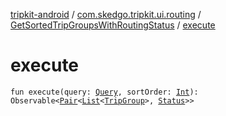 [tripkit-android](../../index.md) / [com.skedgo.tripkit.ui.routing](../index.md) / [GetSortedTripGroupsWithRoutingStatus](index.md) / [execute](./execute.md)

# execute

`fun execute(query: `[`Query`](../../com.skedgo.android.common.model/-query/index.md)`, sortOrder: `[`Int`](https://kotlinlang.org/api/latest/jvm/stdlib/kotlin/-int/index.html)`): Observable<`[`Pair`](https://kotlinlang.org/api/latest/jvm/stdlib/kotlin/-pair/index.html)`<`[`List`](https://kotlinlang.org/api/latest/jvm/stdlib/kotlin.collections/-list/index.html)`<`[`TripGroup`](../../skedgo.tripkit.routing/-trip-group/index.md)`>, `[`Status`](../../skedgo.tripkit.routingstatus/-status/index.md)`>>`